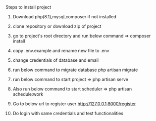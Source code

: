 Steps to install project

1) Download php(8.1),mysql,composer if not installed

2) clone repository or download zip of project

3) go to project's root directory and run below command
=> composer install

4) copy .env.example and rename new file to .env

5) change credentials of database and email

6) run below command to migrate database
php artisan migrate

7) run below command to start project
=> php artisan serve

9) Also run below command to start scheduler
=> php artisan schedule:work

8) Go to below url to register user
http://127.0.0.1:8000/register

9) Do login with same credentials and test functionalities
